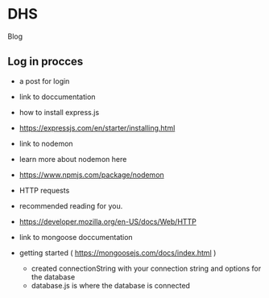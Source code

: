# DHS
Blog

## Log in procces

- a post for login



- link to doccumentation
- how to install express.js
- https://expressjs.com/en/starter/installing.html

- link to nodemon
- learn more about nodemon here
- https://www.npmjs.com/package/nodemon

- HTTP requests
- recommended reading for you.
- https://developer.mozilla.org/en-US/docs/Web/HTTP


- link to mongoose doccumentation
- getting started ( https://mongoosejs.com/docs/index.html )
  - created connectionString with your connection string and options for the database
  - database.js is where the database is connected